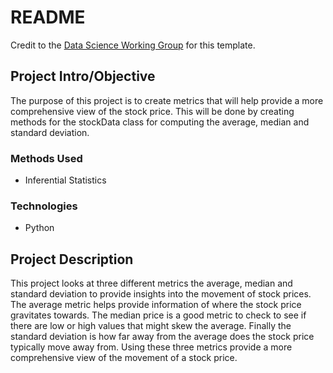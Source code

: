 # README

Credit to the [Data Science Working Group](http://datascience.codeforsanfrancisco.org) for this template.


## Project Intro/Objective
The purpose of this project is to create metrics that will help provide a more comprehensive view of the stock price. This will be done by creating methods for the stockData class for computing the average, median and standard deviation.

### Methods Used
* Inferential Statistics


### Technologies
* Python

## Project Description

This project looks at three different metrics the average, median and standard deviation to provide insights into the movement of stock prices. The average metric helps provide information of where the stock price gravitates towards. The median price is a good metric to check to see if there are low or high values that might skew the average. Finally the standard deviation is how far away from the average does the stock price typically move away from. Using these three metrics provide a more comprehensive view of the movement of a stock price.